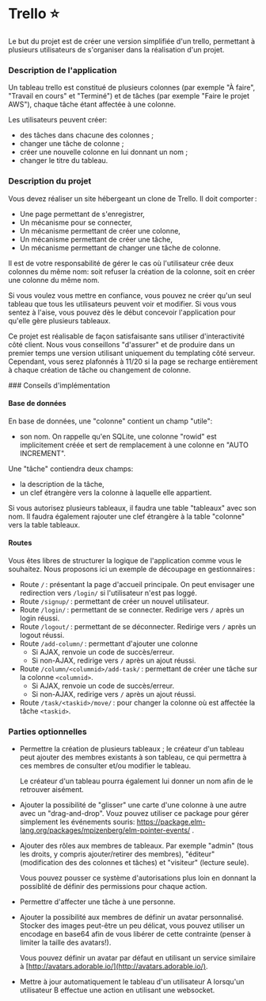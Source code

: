 # Trello ⭐

Le but du projet est de créer une version simplifiée d'un trello,
permettant à plusieurs utilisateurs de s'organiser dans la réalisation
d'un projet.

### Description de l'application

Un tableau trello est constitué de plusieurs colonnes (par exemple "À faire", "Travail en cours" et "Terminé") et de tâches (par exemple "Faire le projet
AWS"), chaque tâche étant affectée à une colonne.

Les utilisateurs peuvent créer:
* des tâches dans chacune des colonnes ;
* changer une tâche de colonne ;
* créer une nouvelle colonne en lui donnant un nom ;
* changer le titre du tableau.

### Description du projet

Vous devez réaliser un site hébergeant un clone de Trello. Il doit comporter :

- Une page permettant de s'enregistrer,
- Un mécanisme pour se connecter,
- Un mécanisme permettant de créer une colonne,
- Un mécanisme permettant de créer une tâche,
- Un mécanisme permettant de changer une tâche de colonne.

Il est de votre responsabilité de gérer le cas où l'utilisateur crée deux
colonnes du même nom: soit refuser la création de la colonne, soit en créer une
colonne du même nom.

Si vous voulez vous mettre en confiance, vous pouvez ne créer qu'un seul tableau
que tous les utilisateurs peuvent voir et modifier. Si vous vous sentez à
l'aise, vous pouvez dès le début concevoir l'application pour qu'elle gère
plusieurs tableaux.

Ce projet est réalisable de façon satisfaisante sans utiliser
d'interactivité côté client. Nous
vous conseillons "d'assurer" et de produire dans un premier temps une version
utilisant uniquement du templating côté serveur. Cependant, vous serez plafonnés
à 11/20 si la page se recharge entièrement à chaque création de tâche ou changement de colonne.

### Conseils d'implémentation

#### Base de données
En base de données, une "colonne" contient un champ "utile":
* son nom.
On rappelle qu'en SQLite, une colonne "rowid" est implicitement créée et sert
de remplacement à une colonne en "AUTO INCREMENT".

Une "tâche" contiendra deux champs:
* la description de la tâche,
* un clef étrangère vers la colonne à laquelle elle appartient.

Si vous autorisez plusieurs tableaux, il faudra une table "tableaux"
avec son nom. Il faudra également rajouter une clef étrangère à la table
"colonne" vers la table tableaux.


#### Routes

Vous êtes libres de structurer la logique de l'application comme vous
le souhaitez. Nous proposons ici un exemple de découpage en
gestionnaires :
- Route `/` : présentant la page d'accueil principale. On peut envisager une
  redirection vers `/login/` si l'utilisateur n'est pas loggé.
- Route `/signup/` : permettant de créer un nouvel utilisateur.
- Route `/login/` : permettant de se connecter. Redirige vers `/` après
  un login réussi.
- Route `/logout/` : permettant de se déconnecter. Redirige vers `/` après
  un logout réussi.
- Route `/add-column/` : permettant d'ajouter une colonne
  - Si AJAX, renvoie un code de succès/erreur.
  - Si non-AJAX, redirige vers `/` après un ajout réussi.
- Route `/column/<columnid>/add-task/` : permettant de créer une tâche sur la
  colonne `<columnid>`.
  - Si AJAX, renvoie un code de succès/erreur.
  - Si non-AJAX, redirige vers `/` après un ajout réussi.
- Route `/task/<taskid>/move/` : pour changer la colonne où est affectée la
  tâche `<taskid>`.

### Parties optionnelles

- Permettre la création de plusieurs tableaux ; le créateur d'un tableau peut
  ajouter des membres existants à son tableau, ce qui permettra à ces membres
  de consulter et/ou modifier le tableau.

  Le créateur d'un tableau pourra également lui donner un nom afin de le
  retrouver aisément.
- Ajouter la possibilité de "glisser" une carte d'une colonne à une autre
  avec un "drag-and-drop".
  Vouz pouvez utiliser ce package pour gérer simplement les événements souris:
  https://package.elm-lang.org/packages/mpizenberg/elm-pointer-events/ .
- Ajouter des rôles aux membres de tableaux. Par exemple "admin" (tous les
  droits, y compris ajouter/retirer des membres), "éditeur" (modification des
  des colonnes et tâches) et "visiteur" (lecture seule).

  Vous pouvez pousser ce système d'autorisations plus loin en donnant la
  possiblité de définir des permissions pour chaque action.

- Permettre d'affecter une tâche à une personne.
- Ajouter la possibilité aux membres de définir un avatar personnalisé. Stocker
  des images peut-être un peu délicat, vous pouvez utiliser un encodage en
  base64 afin de vous libérer de cette contrainte (penser à limiter la taille
  des avatars!).

  Vous pouvez définir un avatar par défaut en utilisant un service similaire à
  [http://avatars.adorable.io/](http://avatars.adorable.io/).
- Mettre à jour automatiquement le tableau d'un utilisateur A lorsqu'un
  utilisateur B effectue une action en utilisant une websocket.

